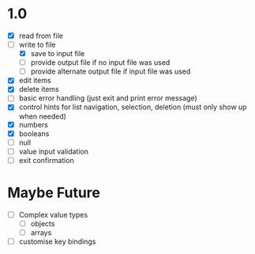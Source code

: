 # 1.0

- [x] read from file
- [ ] write to file
  - [x] save to input file
  - [ ] provide output file if no input file was used
  - [ ] provide alternate output file if input file was used
- [x] edit items
- [x] delete items
- [ ] basic error handling (just exit and print error message)
- [x] control hints for list navigation, selection, deletion (must only show up when needed)
- [x] numbers
- [x] booleans
- [ ] null
- [ ] value input validation
- [ ] exit confirmation

# Maybe Future

- [ ] Complex value types
  - [ ] objects
  - [ ] arrays
- [ ] customise key bindings
